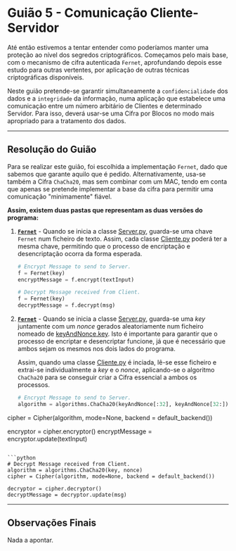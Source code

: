# Guião 5 - Comunicação Cliente-Servidor

Até então estivemos a tentar entender como poderíamos manter uma proteção ao nível dos segredos criptográficos. Começamos pelo mais base, com o mecanismo de cifra autenticada ```Fernet```, aprofundando depois esse estudo para outras vertentes, por aplicação de outras técnicas criptográficas disponíveis.

Neste guião pretende-se garantir simultaneamente a ```confidencialidade``` dos dados e a ```integridade``` da informação, numa aplicação que estabelece uma comunicação entre um número arbitário de Clientes e determinado Servidor. Para isso, deverá usar-se uma Cifra por Blocos no modo mais apropriado para a tratamento dos dados.

---

## Resolução do Guião

Para se realizar este guião, foi escolhida a implementação ```Fernet```, dado que sabemos que garante aquilo que é pedido. Alternativamente, usa-se também a Cifra ```ChaCha20```, mas sem combinar com um MAC, tendo em conta que apenas se pretende implementar a base da cifra para permitir uma comunicação "minimamente" fiável.

**Assim, existem duas pastas que representam as duas versões do programa:**

1. [**```Fernet```**]( [https://github.com/uminho-miei-crypto/1920-G9/tree/master/Gui%C3%B5es/G5/Fernet](https://github.com/uminho-miei-crypto/1920-G9/tree/master/Guiões/G5/Fernet)) - Quando se inicia a classe [Server.py](https://github.com/uminho-miei-crypto/1920-G9/blob/master/Gui%C3%B5es/G5/Fernet/Server.py), guarda-se uma chave ```Fernet``` num ficheiro de texto. Assim, cada classe [Cliente.py](https://github.com/uminho-miei-crypto/1920-G9/blob/master/Gui%C3%B5es/G5/Fernet/Server.py) poderá ter a mesma chave, permitindo que o processo de encriptação e desencriptação ocorra da forma esperada.

   ```python
   # Encrypt Message to send to Server.
   f = Fernet(key)
   encryptMessage = f.encrypt(textInput)
   ```

   ```python
   # Decrypt Message received from Client.
   f = Fernet(key)
   decryptMessage = f.decrypt(msg)
   ```
   
2. [**```Fernet```**]( [https://github.com/uminho-miei-crypto/1920-G9/tree/master/Gui%C3%B5es/G5/Fernet](https://github.com/uminho-miei-crypto/1920-G9/tree/master/Guiões/G5/Fernet)) - Quando se inicia a classe [Server.py](https://github.com/uminho-miei-crypto/1920-G9/blob/master/Gui%C3%B5es/G5/Fernet/Server.py), guarda-se uma *key* juntamente com um *nonce* gerados aleatoriamente num ficheiro nomeado de [keyAndNonce.key](). Isto é importante para garantir que o processo de encriptar e desencriptar funcione, já que é necessário que ambos sejam os mesmos nos dois lados do programa. 

   Assim, quando uma classe [Cliente.py]() é inciada, lê-se esse ficheiro e extrai-se individualmente a *key* e o *nonce*, aplicando-se o algoritmo ```ChaCha20``` para se conseguir criar a Cifra essencial a ambos os processos.
   
   ```python
   # Encrypt Message to send to Server.
   algorithm = algorithms.ChaCha20(keyAndNonce[:32], keyAndNonce[32:])
cipher = Cipher(algorithm, mode=None, backend = default_backend())
   
   encryptor = cipher.encryptor()
   encryptMessage = encryptor.update(textInput)
   ```
   
   ```python
   # Decrypt Message received from Client.
   algorithm = algorithms.ChaCha20(key, nonce)
   cipher = Cipher(algorithm, mode=None, backend = default_backend())
   
   decryptor = cipher.decryptor()
   decryptMessage = decryptor.update(msg)
   ```

---

## Observações Finais

Nada a apontar.
